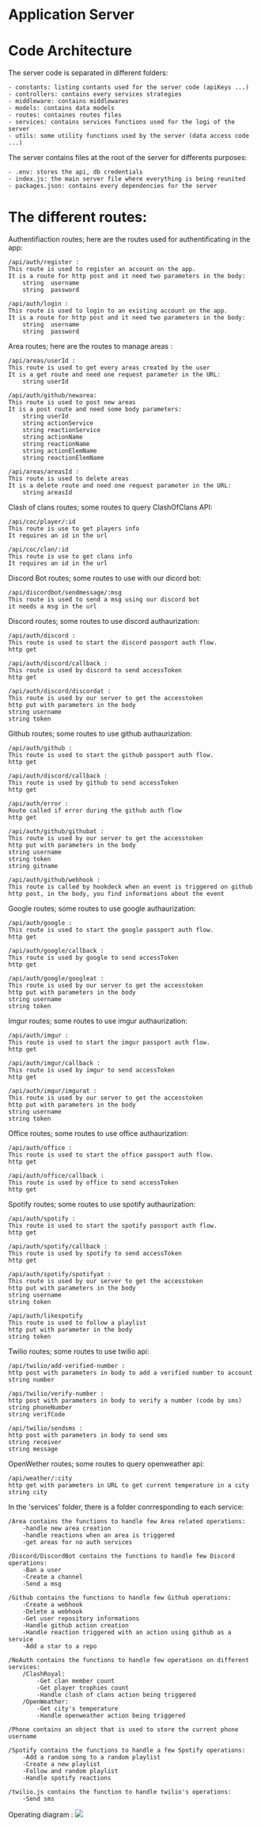 Application Server
==================
Code Architecture
=================

The server code is separated in different folders:

    - constants: listing contants used for the server code (apiKeys ...)
    - controllers: contains every services strategies
    - middleware: contains middlewares
    - models: contains data models
    - routes: containes routes files
    - services: contains services functions used for the logi of the server
    - utils: some utility functions used by the server (data access code ...)

The server contains files at the root of the server for differents purposes:

    - .env: stores the api, db credentials
    - index.js: the main server file where everything is being reunited
    - packages.json: contains every dependencies for the server


The different routes:
=====================

Authentifiaction routes; here are the routes used for authentificating in the app:  

    /api/auth/register :  
    This route is used to register an account on the app.  
    It is a route for http post and it need two parameters in the body:  
        string  username  
        string  password  

    /api/auth/login :
    This route is used to login to an existing account on the app.
    It is a route for http post and it need two parameters in the body:
        string  username
        string  password


Area routes; here are the routes to manage areas :

    /api/areas/userId :
    This route is used to get every areas created by the user
    It is a get route and need one request parameter in the URL:
        string userId

    /api/auth/github/newarea:
    This route is used to post new areas
    It is a post route and need some body parameters:
        string userId
        string actionService
        string reactionService
        string actionName
        string reactionName
        string actionElemName
        string reactionElemName

    /api/areas/areasId :
    This route is used to delete areas
    It is a delete route and need one request parameter in the URL:
        string areasId


Clash of clans routes; some routes to query ClashOfClans API:

    /api/coc/player/:id
    This route is use to get players info
    It requires an id in the url

    /api/coc/clan/:id
    This route is use to get clans info
    It requires an id in the url


Discord Bot routes; some routes to use with our dicord bot:

    /api/discordbot/sendmessage/:msg
    This route is used to send a msg using our discord bot
    it needs a msg in the url

Discord routes; some routes to use discord authaurization:

    /api/auth/discord :
    This route is used to start the discord passport auth flow.
    http get

    /api/auth/discord/callback :
    This route is used by discord to send accessToken
    http get

    /api/auth/discord/discordat :
    This route is used by our server to get the accesstoken
    http put with parameters in the body
    string username
    string token

Github routes; some routes to use github authaurization:

    /api/auth/github :
    This route is used to start the github passport auth flow.
    http get

    /api/auth/discord/callback :
    This route is used by github to send accessToken
    http get

    /api/auth/error :
    Route called if error during the github auth flow
    http get

    /api/auth/github/githubat :
    This route is used by our server to get the accesstoken
    http put with parameters in the body
    string username
    string token
    string gitname

    /api/auth/github/webhook :
    This route is called by hookdeck when an event is triggered on github
    http post, in the body, you find informations about the event

Google routes; some routes to use google authaurization:

    /api/auth/google :
    This route is used to start the google passport auth flow.
    http get

    /api/auth/google/callback :
    This route is used by google to send accessToken
    http get

    /api/auth/google/googleat :
    This route is used by our server to get the accesstoken
    http put with parameters in the body
    string username
    string token

Imgur routes; some routes to use imgur authaurization:

    /api/auth/imgur :
    This route is used to start the imgur passport auth flow.
    http get

    /api/auth/imgur/callback :
    This route is used by imgur to send accessToken
    http get

    /api/auth/imgur/imgurat :
    This route is used by our server to get the accesstoken
    http put with parameters in the body
    string username
    string token

Office routes; some routes to use office authaurization:

    /api/auth/office :
    This route is used to start the office passport auth flow.
    http get

    /api/auth/office/callback :
    This route is used by office to send accessToken
    http get

Spotify routes; some routes to use spotify authaurization:

    /api/auth/spotify :
    This route is used to start the spotify passport auth flow.
    http get

    /api/auth/spotify/callback :
    This route is used by spotify to send accessToken
    http get

    /api/auth/spotify/spotifyat :
    This route is used by our server to get the accesstoken
    http put with parameters in the body
    string username
    string token

    /api/auth/likespotify
    This route is used to follow a playlist
    http put with parameter in the body
    string token

Twilio routes; some routes to use twilio api:

    /api/twilio/add-verified-number :
    http post with parameters in body to add a verified number to account
    string number

    /api/twilio/verify-number :
    http post with parameters in body to verify a number (code by sms)
    string phoneNumber
    string verifCode

    /api/twilio/sendsms :
    http post with parameters in body to send sms
    string receiver
    string message

OpenWether routes; some routes to query openweather api:

    /api/weather/:city
    http get with parameters in URL to get current temperature in a city
    string city



In the 'services' folder, there is a folder conrresponding to each service:

    /Area contains the functions to handle few Area related operations:
        -handle new area creation
        -handle reactions when an area is triggered
        -get areas for no auth services
    
    /Discord/DiscordBot contains the functions to handle few Discord operations:
        -Ban a user
        -Create a channel
        -Send a msg

    /Github contains the functions to handle few Github operations:
        -Create a webhook
        -Delete a webhook
        -Get user repository informations
        -Handle github action creation
        -Handle reaction triggered with an action using github as a service
        -Add a star to a repo
    
    /NoAuth contains the functions to handle few operations on different services:
        /ClashRoyal:
            -Get clan member count
            -Get player trophies count
            -Handle clash of clans action being triggered
        /OpenWeather:
            -Get city's temperature
            -Handle openweather action being triggered
    
    /Phone contains an object that is used to store the current phone username

    /Spotify contains the functions to handle a few Spotify operations:
        -Add a random song to a random playlist
        -Create a new playlist
        -Follow and random playlist
        -Handle spotify reactions
    
    /twilio.js contains the function to handle twilio's operations:
        -Send sms

Operating diagram :
![](/assets/api_diagram.png)
